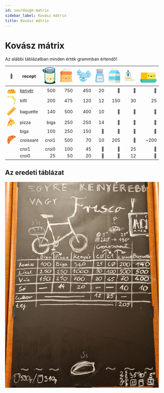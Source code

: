 ```yaml
---
id: sourdough-matrix
sidebar_label: Kovász mátrix
title: Kovász mátrix
---
```


# Kovász mátrix
Az alábbi táblázatban minden érték grammban értendő!

|🧺|recept|![kovasz](./img/kovasz_36px.svg "kovász") |![liszt](./img/liszt_36px.svg "liszt") |![viz](./img/viz_36px.svg "víz") |![so](./img/so_36px.svg "só") |![tej](./img/tej_36px.svg "tej")|![cukor](./img/cukor_36px.svg "cukor")|![vaj](./img/vaj_36px.svg "vaj")|
|:---:|---|---:|---:|---:|---:|---:|---:|---:|
|![kenyer](./img/kenyer_24px.svg "kenyér")         |[kenyér](./baking-bread/ingredients)   |500   |750  |450|20|🚫|🚫|🚫 |
|![kifli](./img/kifli_24px.svg "kifli")            |kifli    |200   |475  |120|12|150 |30   |25 |
|![baguette](./img/baguette_24px.svg "baguette")   |baguette |140   |500  |400|10|🚫 |🚫   |🚫 |
|![pizza](./img/pizza_24px.svg "pizza")            |pizza    |biga  |250  |250|14|🚫 |🚫   |🚫 |
|                                                  |biga     |100   |250  |150|🚫|🚫 |🚫   |🚫 |
|![croissant](./img/croissant_24px.svg "croissant")|croissant|croi1 |500  |70 |10|205|🚫   |~200|
|                                                  |croi1    |croi0 |100  |45 |🚫|🚫 |25   |🚫 |
|                                                  |croi0    |25    |50   |20 |🚫|🚫 |12   |🚫 |

## Az eredeti táblázat
![sourdoughmatrix](./img/sourdoughmatrix.jpg)
